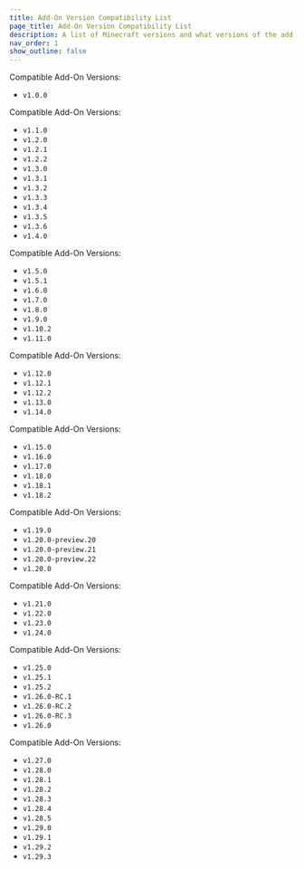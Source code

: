```yaml
---
title: Add-On Version Compatibility List
page_title: Add-On Version Compatibility List
description: A list of Minecraft versions and what versions of the add-on they are compatible with.
nav_order: 1
show_outline: false
---
```


<Spoiler title="1.20.50/51">

Compatible Add-On Versions:

-   `v1.0.0`

</Spoiler>

<Spoiler title="1.20.60/61/62">

Compatible Add-On Versions:

-   `v1.1.0`
-   `v1.2.0`
-   `v1.2.1`
-   `v1.2.2`
-   `v1.3.0`
-   `v1.3.1`
-   `v1.3.2`
-   `v1.3.3`
-   `v1.3.4`
-   `v1.3.5`
-   `v1.3.6`
-   `v1.4.0`

</Spoiler>

<Spoiler title="1.20.70/71/72/73">

Compatible Add-On Versions:

-   `v1.5.0`
-   `v1.5.1`
-   `v1.6.0`
-   `v1.7.0`
-   `v1.8.0`
-   `v1.9.0`
-   `v1.10.2`
-   `v1.11.0`

</Spoiler>

<Spoiler title="1.20.80/81">

Compatible Add-On Versions:

-   `v1.12.0`
-   `v1.12.1`
-   `v1.12.2`
-   `v1.13.0`
-   `v1.14.0`

</Spoiler>

<Spoiler title="1.21.0/1/2/3">

Compatible Add-On Versions:

-   `v1.15.0`
-   `v1.16.0`
-   `v1.17.0`
-   `v1.18.0`
-   `v1.18.1`
-   `v1.18.2`

</Spoiler>

<Spoiler title="1.21.20/21/22/23">

Compatible Add-On Versions:

-   `v1.19.0`
-   `v1.20.0-preview.20`
-   `v1.20.0-preview.21`
-   `v1.20.0-preview.22`
-   `v1.20.0`

</Spoiler>

<Spoiler title="1.21.30/31">

Compatible Add-On Versions:

-   `v1.21.0`
-   `v1.22.0`
-   `v1.23.0`
-   `v1.24.0`

</Spoiler>

<Spoiler title="1.21.40/41/42/43/44">

Compatible Add-On Versions:

-   `v1.25.0`
-   `v1.25.1`
-   `v1.25.2`
-   `v1.26.0-RC.1`
-   `v1.26.0-RC.2`
-   `v1.26.0-RC.3`
-   `v1.26.0`

</Spoiler>

<Spoiler title="1.21.50/51">

Compatible Add-On Versions:

-   `v1.27.0`
-   `v1.28.0`
-   `v1.28.1`
-   `v1.28.2`
-   `v1.28.3`
-   `v1.28.4`
-   `v1.28.5`
-   `v1.29.0`
-   `v1.29.1`
-   `v1.29.2`
-   `v1.29.3`

</Spoiler>
